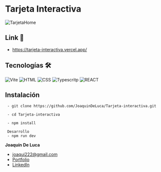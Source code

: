 # Tarjeta Interactiva

![TarjetaHome](https://github.com/JoaquinDeLuca/Tarjeta-interactiva/assets/110680187/3852f3b0-cc9a-423a-bcf6-cd6a4de181df)

## Link 🔗
- https://tarjeta-interactiva.vercel.app/

## Tecnologías 🛠
<!-- Sacado de: https://github.com/alexandresanlim/Badges4-README.md-Profile -->
![Vite](https://img.shields.io/badge/Vite-B73BFE?style=for-the-badge&logo=vite&logoColor=FFD62E)
![HTML](https://img.shields.io/badge/HTML5-E34F26?style=for-the-badge&logo=html5&logoColor=white)
![CSS](https://img.shields.io/badge/CSS3-1572B6?style=for-the-badge&logo=css3&logoColor=white)
![Typescritp](https://img.shields.io/badge/TypeScript-007ACC?style=for-the-badge&logo=typescript&logoColor=white)
![REACT](https://img.shields.io/badge/React-20232A?style=for-the-badge&logo=react&logoColor=61DAFB)

## Instalación
```
 - git clone https://github.com/JoaquinDeLuca/Tarjeta-interactiva.git
 
 - cd Tarjeta-interactiva
 
 - npm install
 
 Desarrollo 
 - npm run dev

```

**Joaquín De Luca**

* [joaqui222@gmail.com](joaqui222@gmail.com)
* [Portfolio](https://joaquin-de-luca.vercel.app/)
* [LinkedIn](https://linkedin.com/in/joaquindeluca)
